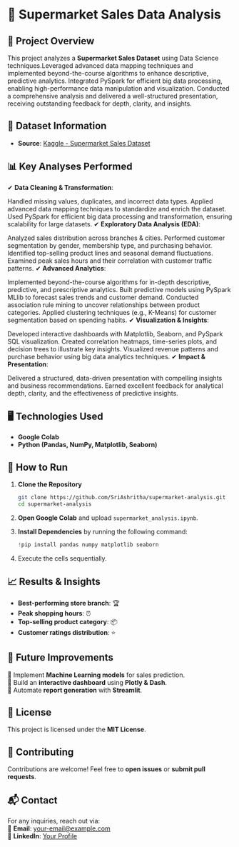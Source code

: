 # 🛒 Supermarket Sales Data Analysis

## 📌 Project Overview
This project analyzes a **Supermarket Sales Dataset** using Data Science techniques.Leveraged advanced data mapping techniques and implemented beyond-the-course algorithms to enhance descriptive, predictive analytics. Integrated PySpark for efficient big data processing, enabling high-performance data manipulation and visualization. Conducted a comprehensive analysis and delivered a well-structured presentation, receiving outstanding feedback for depth, clarity, and insights.

## 📂 Dataset Information
- **Source**: [Kaggle - Supermarket Sales Dataset](https://www.kaggle.com/datasets/aungpyaeap/supermarket-sales)

## 📊 Key Analyses Performed
✔ **Data Cleaning & Transformation**:

Handled missing values, duplicates, and incorrect data types.
Applied advanced data mapping techniques to standardize and enrich the dataset.
Used PySpark for efficient big data processing and transformation, ensuring scalability for large datasets.
✔ **Exploratory Data Analysis (EDA)**:

Analyzed sales distribution across branches & cities.
Performed customer segmentation by gender, membership type, and purchasing behavior.
Identified top-selling product lines and seasonal demand fluctuations.
Examined peak sales hours and their correlation with customer traffic patterns.
✔ **Advanced Analytics**:

Implemented beyond-the-course algorithms for in-depth descriptive, predictive, and prescriptive analytics.
Built predictive models using PySpark MLlib to forecast sales trends and customer demand.
Conducted association rule mining to uncover relationships between product categories.
Applied clustering techniques (e.g., K-Means) for customer segmentation based on spending habits.
✔ **Visualization & Insights**:

Developed interactive dashboards with Matplotlib, Seaborn, and PySpark SQL visualization.
Created correlation heatmaps, time-series plots, and decision trees to illustrate key insights.
Visualized revenue patterns and purchase behavior using big data analytics techniques.
✔ **Impact & Presentation**:

Delivered a structured, data-driven presentation with compelling insights and business recommendations.
Earned excellent feedback for analytical depth, clarity, and the effectiveness of predictive insights.

## 🖥️ Technologies Used
- **Google Colab**
- **Python (Pandas, NumPy, Matplotlib, Seaborn)**

## 🚀 How to Run
1. **Clone the Repository**
   ```bash
   git clone https://github.com/SriAshritha/supermarket-analysis.git
   cd supermarket-analysis
2. **Open Google Colab** and upload `supermarket_analysis.ipynb`.  

3. **Install Dependencies** by running the following command:  
   ```python
   !pip install pandas numpy matplotlib seaborn
4. Execute the cells sequentially.

## 📈 Results & Insights  
- **Best-performing store branch**: 🏆  
- **Peak shopping hours**: ⏰  
- **Top-selling product category**: 📦  
- **Customer ratings distribution**: ⭐  

## 📌 Future Improvements  
🔹 Implement **Machine Learning models** for sales prediction.  
🔹 Build an **interactive dashboard** using **Plotly & Dash**.  
🔹 Automate **report generation** with **Streamlit**.  

## 📜 License  
This project is licensed under the **MIT License**.  

## 🤝 Contributing  
Contributions are welcome! Feel free to **open issues** or **submit pull requests**.  

## 📬 Contact  
For any inquiries, reach out via:  
📧 **Email**: [your-email@example.com](mailto:your-email@example.com)  
🔗 **LinkedIn**: [Your Profile](https://linkedin.com/in/your-profile)  
